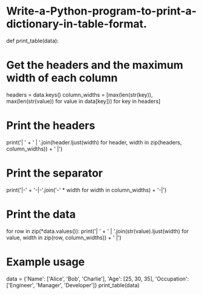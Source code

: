 # Write-a-Python-program-to-print-a-dictionary-in-table-format.

def print_table(data):
 # Get the headers and the maximum width of each column
 headers = data.keys()
 column_widths = [max(len(str(key)), max(len(str(value)) for value in data[key])) for key in 
headers]
 # Print the headers
 print('| ' + ' | '.join(header.ljust(width) for header, width in zip(headers, column_widths)) + ' 
|')
 # Print the separator
 print('|-' + '-|-'.join('-' * width for width in column_widths) + '-|')
 # Print the data
 for row in zip(*data.values()):
 print('| ' + ' | '.join(str(value).ljust(width) for value, width in zip(row, column_widths)) + ' |')
# Example usage
data = {'Name': ['Alice', 'Bob', 'Charlie'], 'Age': [25, 30, 35], 'Occupation': ['Engineer', 
'Manager', 'Developer']}
print_table(data)
